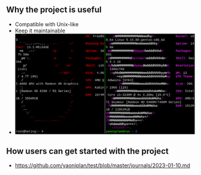 <!-- What the project does -->
## Why the project is useful
- Compatible with Unix-like
- Keep it maintainable
- ![2023-02-15_21:51:42.gif](./2023-02-15_21:51:42.gif)

## How users can get started with the project
- https://github.com/yaoniplan/test/blob/master/journals/2023-01-10.md

<!-- Where users can get help with your project -->
<!-- Who maintains and contributes to the project-->
